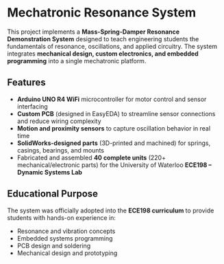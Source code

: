 # Mechatronic Resonance System

This project implements a **Mass-Spring-Damper Resonance Demonstration System** designed to teach engineering students the fundamentals of resonance, oscillations, and applied circuitry. The system integrates **mechanical design, custom electronics, and embedded programming** into a single mechatronic platform.

## Features

- **Arduino UNO R4 WiFi** microcontroller for motor control and sensor interfacing
- **Custom PCB** (designed in EasyEDA) to streamline sensor connections and reduce wiring complexity
- **Motion and proximity sensors** to capture oscillation behavior in real time
- **SolidWorks-designed parts** (3D-printed and machined) for springs, casings, bearings, and mounts
- Fabricated and assembled **40 complete units** (220+ mechanical/electronic parts) for the University of Waterloo **ECE198 – Dynamic Systems Lab**

## Educational Purpose

The system was officially adopted into the **ECE198 curriculum** to provide students with hands-on experience in:

- Resonance and vibration concepts
- Embedded systems programming
- PCB design and soldering
- Mechanical design and prototyping
